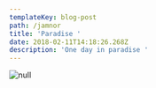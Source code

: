 ```yaml
---
templateKey: blog-post
path: /jamnor
title: 'Paradise '
date: 2018-02-11T14:18:26.268Z
description: 'One day in paradise '
---
```

![null](/img/ca1de7f2-2825-4f8f-9794-2556653a239f.jpeg)
